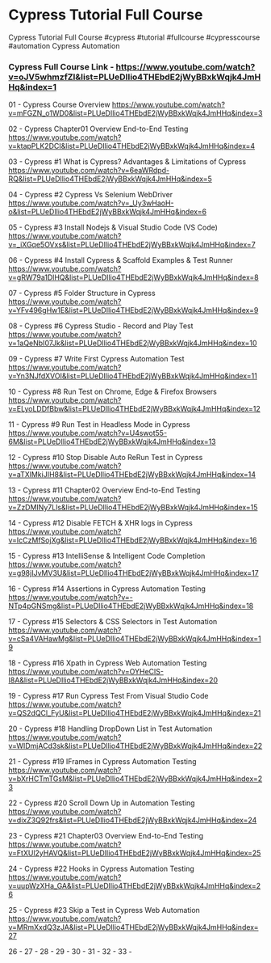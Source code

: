 # Cypress Tutorial Full Course 
Cypress Tutorial Full Course #cypress #tutorial #fullcourse #cypresscourse #automation Cypress Automation

### Cypress Full Course Link - https://www.youtube.com/watch?v=oJV5whmzfZI&list=PLUeDIlio4THEbdE2jWyBBxkWqjk4JmHHq&index=1

01 - Cypress Course Overview
     https://www.youtube.com/watch?v=mFGZN_o1WD0&list=PLUeDIlio4THEbdE2jWyBBxkWqjk4JmHHq&index=3

02 - Cypress Chapter01 Overview End-to-End Testing 
     https://www.youtube.com/watch?v=ktapPLK2DCI&list=PLUeDIlio4THEbdE2jWyBBxkWqjk4JmHHq&index=4
     
03 - Cypress #1 What is Cypress? Advantages & Limitations of Cypress 
     https://www.youtube.com/watch?v=6eaWRdpd-RQ&list=PLUeDIlio4THEbdE2jWyBBxkWqjk4JmHHq&index=5
     
04 - Cypress #2 Cypress Vs Selenium WebDriver
     https://www.youtube.com/watch?v=_Uy3wHaoH-o&list=PLUeDIlio4THEbdE2jWyBBxkWqjk4JmHHq&index=6
     
05 - Cypress #3 Install Nodejs & Visual Studio Code (VS Code)
     https://www.youtube.com/watch?v=_iXGqe5OVxs&list=PLUeDIlio4THEbdE2jWyBBxkWqjk4JmHHq&index=7
     
06 - Cypress #4 Install Cypress & Scaffold Examples & Test Runner
     https://www.youtube.com/watch?v=gRW79a1DlHQ&list=PLUeDIlio4THEbdE2jWyBBxkWqjk4JmHHq&index=8
     
07 - Cypress #5 Folder Structure in Cypress
     https://www.youtube.com/watch?v=YFv496gHw1E&list=PLUeDIlio4THEbdE2jWyBBxkWqjk4JmHHq&index=9
     
08 - Cypress #6 Cypress Studio - Record and Play Test
     https://www.youtube.com/watch?v=1aQeNbI07Jk&list=PLUeDIlio4THEbdE2jWyBBxkWqjk4JmHHq&index=10
     
09 - Cypress #7 Write First Cypress Automation Test 
     https://www.youtube.com/watch?v=Yn3NJfdXVOI&list=PLUeDIlio4THEbdE2jWyBBxkWqjk4JmHHq&index=11
     
10 - Cypress #8 Run Test on Chrome, Edge & Firefox Browsers 
     https://www.youtube.com/watch?v=ELyoLDDfBbw&list=PLUeDIlio4THEbdE2jWyBBxkWqjk4JmHHq&index=12
     
11 - Cypress #9 Run Test in Headless Mode in Cypress 
     https://www.youtube.com/watch?v=U4swot55-6M&list=PLUeDIlio4THEbdE2jWyBBxkWqjk4JmHHq&index=13
     
12 - Cypress #10 Stop Disable Auto ReRun Test in Cypress 
     https://www.youtube.com/watch?v=aTXlMkiJIH8&list=PLUeDIlio4THEbdE2jWyBBxkWqjk4JmHHq&index=14
     
13 - Cypress #11 Chapter02 Overview End-to-End Testing 
     https://www.youtube.com/watch?v=ZzDMINy7Lls&list=PLUeDIlio4THEbdE2jWyBBxkWqjk4JmHHq&index=15
     
14 - Cypress #12 Disable FETCH & XHR logs in Cypress 
     https://www.youtube.com/watch?v=IcCzMfSojXg&list=PLUeDIlio4THEbdE2jWyBBxkWqjk4JmHHq&index=16

15 - Cypress #13 IntelliSense & Intelligent Code Completion 
     https://www.youtube.com/watch?v=g98jIJvMV3U&list=PLUeDIlio4THEbdE2jWyBBxkWqjk4JmHHq&index=17
     
16 - Cypress #14 Assertions in Cypress Automation Testing 
     https://www.youtube.com/watch?v=-NTp4pGNSmg&list=PLUeDIlio4THEbdE2jWyBBxkWqjk4JmHHq&index=18
     
17 - Cypress #15 Selectors & CSS Selectors in Test Automation 
     https://www.youtube.com/watch?v=cSa4VAHawMg&list=PLUeDIlio4THEbdE2jWyBBxkWqjk4JmHHq&index=19
     
18 - Cypress #16 Xpath in Cypress Web Automation Testing 
     https://www.youtube.com/watch?v=OYHeClS-I8A&list=PLUeDIlio4THEbdE2jWyBBxkWqjk4JmHHq&index=20
     
19 - Cypress #17 Run Cypress Test From Visual Studio Code 
     https://www.youtube.com/watch?v=QS2dQCl_FyU&list=PLUeDIlio4THEbdE2jWyBBxkWqjk4JmHHq&index=21
     
20 - Cypress #18 Handling DropDown List in Test Automation 
     https://www.youtube.com/watch?v=WIDmjACd3sk&list=PLUeDIlio4THEbdE2jWyBBxkWqjk4JmHHq&index=22
     
21 - Cypress #19 IFrames in Cypress Automation Testing 
     https://www.youtube.com/watch?v=bXrHCTmTGsM&list=PLUeDIlio4THEbdE2jWyBBxkWqjk4JmHHq&index=23
     
22 - Cypress #20 Scroll Down Up in Automation Testing 
     https://www.youtube.com/watch?v=dixZ3Q92frs&list=PLUeDIlio4THEbdE2jWyBBxkWqjk4JmHHq&index=24
     
23 -  Cypress #21 Chapter03 Overview End-to-End Testing 
https://www.youtube.com/watch?v=FtXUl2yHAVQ&list=PLUeDIlio4THEbdE2jWyBBxkWqjk4JmHHq&index=25

24 -  Cypress #22 Hooks in Cypress Automation Testing 
https://www.youtube.com/watch?v=uupWzXHa_GA&list=PLUeDIlio4THEbdE2jWyBBxkWqjk4JmHHq&index=26

25 -  Cypress #23 Skip a Test in Cypress Web Automation 
https://www.youtube.com/watch?v=MRmXxdQ3zJA&list=PLUeDIlio4THEbdE2jWyBBxkWqjk4JmHHq&index=27

26 - 
27 - 
28 - 
29 - 
30 - 
31 - 
32 - 
33 - 

